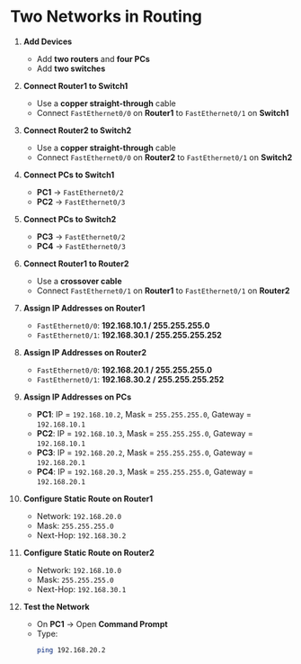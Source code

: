 # Two Networks in Routing

1. **Add Devices**

   - Add **two routers** and **four PCs**
   - Add **two switches**

2. **Connect Router1 to Switch1**

   - Use a **copper straight-through** cable
   - Connect `FastEthernet0/0` on **Router1** to `FastEthernet0/1` on **Switch1**

3. **Connect Router2 to Switch2**

   - Use a **copper straight-through** cable
   - Connect `FastEthernet0/0` on **Router2** to `FastEthernet0/1` on **Switch2**

4. **Connect PCs to Switch1**

   - **PC1** → `FastEthernet0/2`
   - **PC2** → `FastEthernet0/3`

5. **Connect PCs to Switch2**

   - **PC3** → `FastEthernet0/2`
   - **PC4** → `FastEthernet0/3`

6. **Connect Router1 to Router2**

   - Use a **crossover cable**
   - Connect `FastEthernet0/1` on **Router1** to `FastEthernet0/1` on **Router2**

7. **Assign IP Addresses on Router1**

   - `FastEthernet0/0`: **192.168.10.1 / 255.255.255.0**
   - `FastEthernet0/1`: **192.168.30.1 / 255.255.255.252**

8. **Assign IP Addresses on Router2**

   - `FastEthernet0/0`: **192.168.20.1 / 255.255.255.0**
   - `FastEthernet0/1`: **192.168.30.2 / 255.255.255.252**

9. **Assign IP Addresses on PCs**

   - **PC1**: IP = `192.168.10.2`, Mask = `255.255.255.0`, Gateway = `192.168.10.1`
   - **PC2**: IP = `192.168.10.3`, Mask = `255.255.255.0`, Gateway = `192.168.10.1`
   - **PC3**: IP = `192.168.20.2`, Mask = `255.255.255.0`, Gateway = `192.168.20.1`
   - **PC4**: IP = `192.168.20.3`, Mask = `255.255.255.0`, Gateway = `192.168.20.1`

10. **Configure Static Route on Router1**

    - Network: `192.168.20.0`
    - Mask: `255.255.255.0`
    - Next-Hop: `192.168.30.2`

11. **Configure Static Route on Router2**

    - Network: `192.168.10.0`
    - Mask: `255.255.255.0`
    - Next-Hop: `192.168.30.1`

12. **Test the Network**
    - On **PC1** → Open **Command Prompt**
    - Type:
      ```bash
      ping 192.168.20.2
      ```
